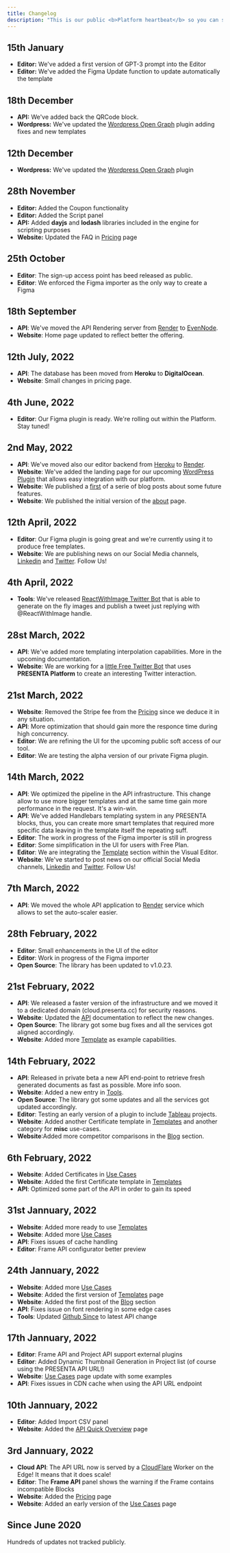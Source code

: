 ```yaml
---
title: Changelog
description: "This is our public <b>Platform heartbeat</b> so you can see what's going on as well as our commitment."
---
```




## 15th January

- **Editor:** We've added a first version of GPT-3 prompt into the Editor
- **Editor:** We've added the Figma Update function to update automatically the template

## 18th December

- **API:** We've added back the QRCode block.
- **Wordpress:** We've updated the [Wordpress Open Graph](/open-graph-wordpress-plugin) plugin adding fixes and new templates

## 12th December

- **Wordpress:** We've updated the [Wordpress Open Graph](/open-graph-wordpress-plugin) plugin

## 28th November

- **Editor:** Added the Coupon functionality
- **Editor:** Added the Script panel
- **API:** Added **dayjs** and **lodash** libraries included in the engine for scripting purposes
- **Website:** Updated the FAQ in [Pricing](/pricing) page

## 25th October

- **Editor**: The sign-up access point has beed released as public.
- **Editor**: We enforced the Figma importer as the only way to create a Figma


## 18th September

- **API**: We've moved the API Rendering server from [Render](https://render.com/) to [EvenNode](https://evennode.com/).
- **Website**: Home page updated to reflect better the offering.


## 12th July, 2022
- **API**: The database has been moved from **Heroku** to **DigitalOcean**.
- **Website**: Small changes in pricing page.

## 4th June, 2022
- **Editor**: Our Figma plugin is ready. We're rolling out within the Platform. Stay tuned!

## 2nd May, 2022

- **API**: We've moved also our editor backend from [Heroku](https://heroku.com/) to [Render](https://render.com/).
- **Website**: We've added the landing page for our upcoming [WordPress Plugin](/open-graph-wordpress-plugin) that allows easy integration with our platform.
- **Website**: We published a [first](/blog/scriptable-images) of a serie of blog posts about some future features.
- **Website**: We published the initial version of the [about](/about) page.

## 12th April, 2022

- **Editor**: Our Figma plugin is going great and we're currently using it to produce free templates.
- **Website**: We are publishing news on our Social Media channels, [Linkedin](https://www.linkedin.com/company/presenta-platform) and [Twitter](https://twitter.com/presentaswbot). Follow Us!

## 4th April, 2022

- **Tools**: We've released [ReactWithImage Twitter Bot](/rwi) that is able to generate on the fly images and publish a tweet just replying with @ReactWithImage handle.

## 28st March, 2022

- **API**: We've added more templating interpolation capabilities. More in the upcoming documentation.
- **Website**: We are working for a [little Free Twitter Bot](/rwi) that uses **PRESENTA Platform** to create an interesting Twitter interaction.


## 21st March, 2022

- **Website**: Removed the Stripe fee from the [Pricing](/pricing) since we deduce it in any situation.
- **API**: More optimization that should gain more the responce time during high concurrency.
- **Editor**: We are refining the UI for the upcoming public soft access of our tool.
- **Editor**: We are testing the alpha version of our private Figma plugin.


## 14th March, 2022

- **API**: We optimized the pipeline in the API infrastructure. This change allow to use more bigger templates and at the same time gain more performance in the request. It's a win-win.
- **API**: We've added Handlebars templating system in any PRESENTA blocks, thus, you can create more smart templates that required more specific data leaving in the template itself the repeating suff.
- **Editor**: The work in progress of the Figma importer is still in progress
- **Editor**: Some simplification in the UI for users with Free Plan.
- **Editor**: We are integrating the [Template](/templates) section within the Visual Editor.
- **Website**: We've started to post news on our official Social Media channels, [Linkedin](https://www.linkedin.com/company/presenta-platform) and [Twitter](https://twitter.com/presentaswbot). Follow Us!

## 7th March, 2022

- **API**: We moved the whole API application to [Render](https://render.com/) service which allows to set the auto-scaler easier.

## 28th February, 2022

- **Editor**: Small enhancements in the UI of the editor
- **Editor**: Work in progress of the Figma importer
- **Open Source**: The library has been updated to v1.0.23.

## 21st February, 2022

- **API**: We released a faster version of the infrastructure and we moved it to a dedicated domain (cloud.presenta.cc) for security reasons.
- **Website**: Updated the [API](/api) documentation to reflect the new changes.
- **Open Source**: The library got some bug fixes and all the services got aligned accordingly.
- **Website**: Added more [Template](/templates) as example capabilities.

## 14th February, 2022

- **API**: Released in private beta a new API end-point to retrieve fresh generated documents as fast as possible. More info soon.
- **Website**: Added a new entry in [Tools](/tools/).
- **Open Source**: The library got some updates and all the services got updated accordingly.
- **Editor**: Testing an early version of a plugin to include [Tableau](https://www.tableau.com/) projects.
- **Website**: Added another Certificate template in [Templates](/templates/) and another category for **misc** use-cases.
- **Website**:Added more competitor comparisons in the [Blog](/blog/) section.


## 6th February, 2022

- **Website**: Added Certificates in [Use Cases](/use-cases/)
- **Website**: Added the first Certificate template in [Templates](/templates/)
- **API**: Optimized some part of the API in order to gain its speed

## 31st Jannuary, 2022

- **Website**: Added more ready to use [Templates](/templates/)
- **Website**: Added more [Use Cases](/use-cases/)
- **API**: Fixes issues of cache handling
- **Editor**: Frame API configurator better preview


## 24th Jannuary, 2022

- **Website**: Added more [Use Cases](/use-cases/)
- **Website**: Added the first version of [Templates](/templates/) page
- **Website**: Added the first post of the [Blog](/blog/) section
- **API**: Fixes issue on font rendering in some edge cases
- **Tools**: Updated [Github Since](https://github-since.presenta.cc/) to latest API change


## 17th Jannuary, 2022

- **Editor**: Frame API and Project API support external plugins
- **Editor**: Added Dynamic Thumbnail Generation in Project list (of course using the PRESENTA API URL!)
- **Website**: [Use Cases](/use-cases/) page update with some examples
- **API**: Fixes issues in CDN cache when using the API URL endpoint


## 10th Jannuary, 2022

- **Editor**: Added Import CSV panel
- **Website**: Added the [API Quick Overview](/api/) page


## 3rd Jannuary, 2022

- **Cloud API**: The API URL now is served by a [CloudFlare](https://www.cloudflare.com/) Worker on the Edge! It means that it does scale!
- **Editor**: The **Frame API** panel shows the warning if the Frame contains incompatible Blocks
- **Website**: Added the [Pricing](/pricing/) page
- **Website**: Added an early version of the [Use Cases](/use-cases/) page


## Since June 2020

Hundreds of updates not tracked publicly.
